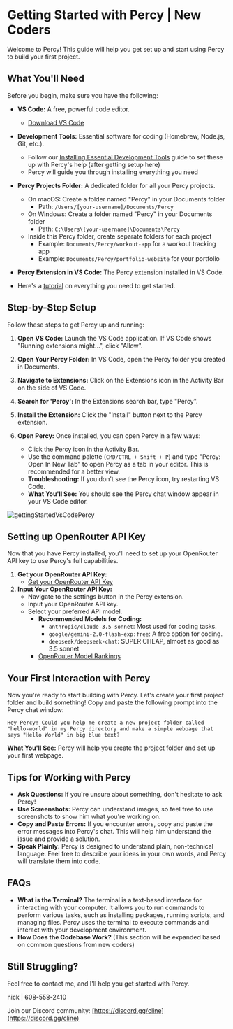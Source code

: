 # Getting Started with Percy | New Coders

Welcome to Percy! This guide will help you get set up and start using Percy to build your first project.

## What You'll Need

Before you begin, make sure you have the following:

-   **VS Code:** A free, powerful code editor.
    -   [Download VS Code](https://code.visualstudio.com/)
-   **Development Tools:** Essential software for coding (Homebrew, Node.js, Git, etc.).
    -   Follow our [Installing Essential Development Tools](installing-dev-essentials.md) guide to set these up with Percy's help (after getting setup here)
    -   Percy will guide you through installing everything you need
-   **Percy Projects Folder:** A dedicated folder for all your Percy projects.
    -   On macOS: Create a folder named "Percy" in your Documents folder
        -   Path: `/Users/[your-username]/Documents/Percy`
    -   On Windows: Create a folder named "Percy" in your Documents folder
        -   Path: `C:\Users\[your-username]\Documents\Percy`
    -   Inside this Percy folder, create separate folders for each project
        -   Example: `Documents/Percy/workout-app` for a workout tracking app
        -   Example: `Documents/Percy/portfolio-website` for your portfolio
-   **Percy Extension in VS Code:** The Percy extension installed in VS Code.

-   Here's a [tutorial](https://www.youtube.com/watch?v=N4td-fKhsOQ) on everything you need to get started.

## Step-by-Step Setup

Follow these steps to get Percy up and running:

1. **Open VS Code:** Launch the VS Code application. If VS Code shows "Running extensions might...", click "Allow".

2. **Open Your Percy Folder:** In VS Code, open the Percy folder you created in Documents.

3. **Navigate to Extensions:** Click on the Extensions icon in the Activity Bar on the side of VS Code.

4. **Search for 'Percy':** In the Extensions search bar, type "Percy".

5. **Install the Extension:** Click the "Install" button next to the Percy extension.

6. **Open Percy:** Once installed, you can open Percy in a few ways:
    - Click the Percy icon in the Activity Bar.
    - Use the command palette (`CMD/CTRL + Shift + P`) and type "Percy: Open In New Tab" to open Percy as a tab in your editor. This is recommended for a better view.
    - **Troubleshooting:** If you don't see the Percy icon, try restarting VS Code.
    - **What You'll See:** You should see the Percy chat window appear in your VS Code editor.

![gettingStartedVsCodePercy](https://github.com/user-attachments/assets/622b4bb7-859b-4c2e-b87b-c12e3eabefb8)

## Setting up OpenRouter API Key

Now that you have Percy installed, you'll need to set up your OpenRouter API key to use Percy's full capabilities.

1.  **Get your OpenRouter API Key:**
    -   [Get your OpenRouter API Key](https://openrouter.ai/)
2.  **Input Your OpenRouter API Key:**
    -   Navigate to the settings button in the Percy extension.
    -   Input your OpenRouter API key.
    -   Select your preferred API model.
        -   **Recommended Models for Coding:**
            -   `anthropic/claude-3.5-sonnet`: Most used for coding tasks.
            -   `google/gemini-2.0-flash-exp:free`: A free option for coding.
            -   `deepseek/deepseek-chat`: SUPER CHEAP, almost as good as 3.5 sonnet
        -   [OpenRouter Model Rankings](https://openrouter.ai/rankings/programming)

## Your First Interaction with Percy

Now you're ready to start building with Percy. Let's create your first project folder and build something! Copy and paste the following prompt into the Percy chat window:

```
Hey Percy! Could you help me create a new project folder called "hello-world" in my Percy directory and make a simple webpage that says "Hello World" in big blue text?
```

**What You'll See:** Percy will help you create the project folder and set up your first webpage.

## Tips for Working with Percy

-   **Ask Questions:** If you're unsure about something, don't hesitate to ask Percy!
-   **Use Screenshots:** Percy can understand images, so feel free to use screenshots to show him what you're working on.
-   **Copy and Paste Errors:** If you encounter errors, copy and paste the error messages into Percy's chat. This will help him understand the issue and provide a solution.
-   **Speak Plainly:** Percy is designed to understand plain, non-technical language. Feel free to describe your ideas in your own words, and Percy will translate them into code.

## FAQs

-   **What is the Terminal?** The terminal is a text-based interface for interacting with your computer. It allows you to run commands to perform various tasks, such as installing packages, running scripts, and managing files. Percy uses the terminal to execute commands and interact with your development environment.
-   **How Does the Codebase Work?** (This section will be expanded based on common questions from new coders)

## Still Struggling?

Feel free to contact me, and I'll help you get started with Percy.

nick | 608-558-2410

Join our Discord community: [https://discord.gg/cline](https://discord.gg/cline)
